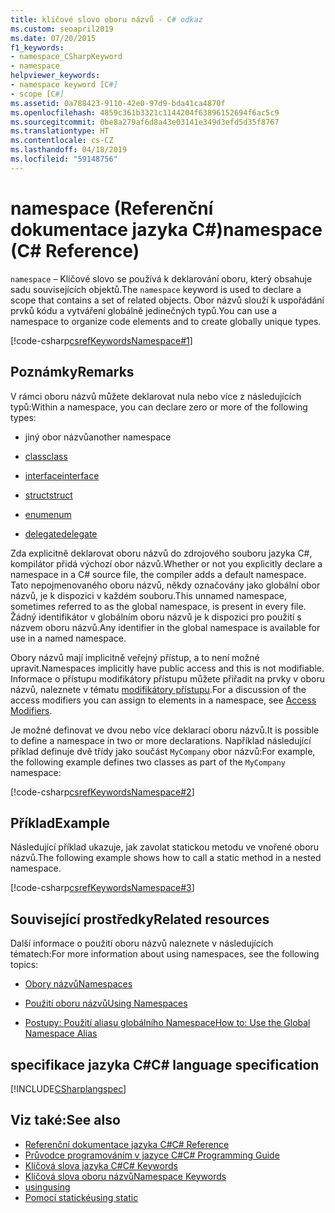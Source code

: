 ```yaml
---
title: klíčové slovo oboru názvů - C# odkaz
ms.custom: seoapril2019
ms.date: 07/20/2015
f1_keywords:
- namespace_CSharpKeyword
- namespace
helpviewer_keywords:
- namespace keyword [C#]
- scope [C#]
ms.assetid: 0a788423-9110-42e0-97d9-bda41ca4870f
ms.openlocfilehash: 4859c361b3321c1144204f63896152694f6ac5c9
ms.sourcegitcommit: 0be8a279af6d8a43e03141e349d3efd5d35f8767
ms.translationtype: HT
ms.contentlocale: cs-CZ
ms.lasthandoff: 04/18/2019
ms.locfileid: "59148756"
---
```

# <a name="namespace-c-reference"></a><span data-ttu-id="1a620-102">namespace (Referenční dokumentace jazyka C#)</span><span class="sxs-lookup"><span data-stu-id="1a620-102">namespace (C# Reference)</span></span>

<span data-ttu-id="1a620-103">`namespace` – Klíčové slovo se používá k deklarování oboru, který obsahuje sadu souvisejících objektů.</span><span class="sxs-lookup"><span data-stu-id="1a620-103">The `namespace` keyword is used to declare a scope that contains a set of related objects.</span></span> <span data-ttu-id="1a620-104">Obor názvů slouží k uspořádání prvků kódu a vytváření globálně jedinečných typů.</span><span class="sxs-lookup"><span data-stu-id="1a620-104">You can use a namespace to organize code elements and to create globally unique types.</span></span>

[!code-csharp[csrefKeywordsNamespace#1](~/samples/snippets/csharp/VS_Snippets_VBCSharp/csrefKeywordsNamespace/CS/csrefKeywordsNamespace.cs#1)]

## <a name="remarks"></a><span data-ttu-id="1a620-105">Poznámky</span><span class="sxs-lookup"><span data-stu-id="1a620-105">Remarks</span></span>

<span data-ttu-id="1a620-106">V rámci oboru názvů můžete deklarovat nula nebo více z následujících typů:</span><span class="sxs-lookup"><span data-stu-id="1a620-106">Within a namespace, you can declare zero or more of the following types:</span></span>

- <span data-ttu-id="1a620-107">jiný obor názvů</span><span class="sxs-lookup"><span data-stu-id="1a620-107">another namespace</span></span>

- [<span data-ttu-id="1a620-108">class</span><span class="sxs-lookup"><span data-stu-id="1a620-108">class</span></span>](class.md)

- [<span data-ttu-id="1a620-109">interface</span><span class="sxs-lookup"><span data-stu-id="1a620-109">interface</span></span>](interface.md)

- [<span data-ttu-id="1a620-110">struct</span><span class="sxs-lookup"><span data-stu-id="1a620-110">struct</span></span>](struct.md)

- [<span data-ttu-id="1a620-111">enum</span><span class="sxs-lookup"><span data-stu-id="1a620-111">enum</span></span>](enum.md)

- [<span data-ttu-id="1a620-112">delegate</span><span class="sxs-lookup"><span data-stu-id="1a620-112">delegate</span></span>](delegate.md)

<span data-ttu-id="1a620-113">Zda explicitně deklarovat oboru názvů do zdrojového souboru jazyka C#, kompilátor přidá výchozí obor názvů.</span><span class="sxs-lookup"><span data-stu-id="1a620-113">Whether or not you explicitly declare a namespace in a C# source file, the compiler adds a default namespace.</span></span> <span data-ttu-id="1a620-114">Tato nepojmenovaného oboru názvů, někdy označovány jako globální obor názvů, je k dispozici v každém souboru.</span><span class="sxs-lookup"><span data-stu-id="1a620-114">This unnamed namespace, sometimes referred to as the global namespace, is present in every file.</span></span> <span data-ttu-id="1a620-115">Žádný identifikátor v globálním oboru názvů je k dispozici pro použití s názvem oboru názvů.</span><span class="sxs-lookup"><span data-stu-id="1a620-115">Any identifier in the global namespace is available for use in a named namespace.</span></span>

<span data-ttu-id="1a620-116">Obory názvů mají implicitně veřejný přístup, a to není možné upravit.</span><span class="sxs-lookup"><span data-stu-id="1a620-116">Namespaces implicitly have public access and this is not modifiable.</span></span> <span data-ttu-id="1a620-117">Informace o přístupu modifikátory přístupu můžete přiřadit na prvky v oboru názvů, naleznete v tématu [modifikátory přístupu](access-modifiers.md).</span><span class="sxs-lookup"><span data-stu-id="1a620-117">For a discussion of the access modifiers you can assign to elements in a namespace, see [Access Modifiers](access-modifiers.md).</span></span>

<span data-ttu-id="1a620-118">Je možné definovat ve dvou nebo více deklarací oboru názvů.</span><span class="sxs-lookup"><span data-stu-id="1a620-118">It is possible to define a namespace in two or more declarations.</span></span> <span data-ttu-id="1a620-119">Například následující příklad definuje dvě třídy jako součást `MyCompany` obor názvů:</span><span class="sxs-lookup"><span data-stu-id="1a620-119">For example, the following example defines two classes as part of the `MyCompany` namespace:</span></span>

[!code-csharp[csrefKeywordsNamespace#2](~/samples/snippets/csharp/VS_Snippets_VBCSharp/csrefKeywordsNamespace/CS/csrefKeywordsNamespace.cs#2)]

## <a name="example"></a><span data-ttu-id="1a620-120">Příklad</span><span class="sxs-lookup"><span data-stu-id="1a620-120">Example</span></span>

<span data-ttu-id="1a620-121">Následující příklad ukazuje, jak zavolat statickou metodu ve vnořené oboru názvů.</span><span class="sxs-lookup"><span data-stu-id="1a620-121">The following example shows how to call a static method in a nested namespace.</span></span>

[!code-csharp[csrefKeywordsNamespace#3](~/samples/snippets/csharp/VS_Snippets_VBCSharp/csrefKeywordsNamespace/CS/csrefKeywordsNamespace.cs#3)]

## <a name="related-resources"></a><span data-ttu-id="1a620-122">Související prostředky</span><span class="sxs-lookup"><span data-stu-id="1a620-122">Related resources</span></span>

<span data-ttu-id="1a620-123">Další informace o použití oboru názvů naleznete v následujících tématech:</span><span class="sxs-lookup"><span data-stu-id="1a620-123">For more information about using namespaces, see the following topics:</span></span>

- [<span data-ttu-id="1a620-124">Obory názvů</span><span class="sxs-lookup"><span data-stu-id="1a620-124">Namespaces</span></span>](../../programming-guide/namespaces/index.md)

- [<span data-ttu-id="1a620-125">Použití oboru názvů</span><span class="sxs-lookup"><span data-stu-id="1a620-125">Using Namespaces</span></span>](../../programming-guide/namespaces/using-namespaces.md)

- [<span data-ttu-id="1a620-126">Postupy: Použití aliasu globálního Namespace</span><span class="sxs-lookup"><span data-stu-id="1a620-126">How to: Use the Global Namespace Alias</span></span>](../../programming-guide/namespaces/how-to-use-the-global-namespace-alias.md)

## <a name="c-language-specification"></a><span data-ttu-id="1a620-127">specifikace jazyka C#</span><span class="sxs-lookup"><span data-stu-id="1a620-127">C# language specification</span></span>

[!INCLUDE[CSharplangspec](~/includes/csharplangspec-md.md)]

## <a name="see-also"></a><span data-ttu-id="1a620-128">Viz také:</span><span class="sxs-lookup"><span data-stu-id="1a620-128">See also</span></span>

- [<span data-ttu-id="1a620-129">Referenční dokumentace jazyka C#</span><span class="sxs-lookup"><span data-stu-id="1a620-129">C# Reference</span></span>](../../language-reference/index.md)
- [<span data-ttu-id="1a620-130">Průvodce programováním v jazyce C#</span><span class="sxs-lookup"><span data-stu-id="1a620-130">C# Programming Guide</span></span>](../../programming-guide/index.md)
- [<span data-ttu-id="1a620-131">Klíčová slova jazyka C#</span><span class="sxs-lookup"><span data-stu-id="1a620-131">C# Keywords</span></span>](index.md)
- [<span data-ttu-id="1a620-132">Klíčová slova oboru názvů</span><span class="sxs-lookup"><span data-stu-id="1a620-132">Namespace Keywords</span></span>](namespace-keywords.md)
- [<span data-ttu-id="1a620-133">using</span><span class="sxs-lookup"><span data-stu-id="1a620-133">using</span></span>](using-directive.md)
- [<span data-ttu-id="1a620-134">Pomocí statické</span><span class="sxs-lookup"><span data-stu-id="1a620-134">using static</span></span>](using-static.md)